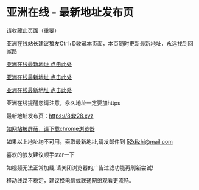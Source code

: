 # 亚洲在线 - 最新地址发布页

请收藏此页面（重要）

亚洲在线站长建议狼友Ctrl+D收藏本页面，本页随时更新最新地址，永远找到回家路

[亚洲在线最新地址 点击此处](https://99u82.xyz)

[亚洲在线最新地址 点击此处](https://99u84.xyz)

[亚洲在线最新地址 点击此处](https://99u82.xyz)



亚洲在线提醒您请注意，永久地址一定要加https

最新地址发布页：https://8dz28.xyz

[如网站被屏蔽，请下载chrome浏览器](https://www.google.cn/intl/zh-CN/chrome/)

如果以上地址均不可用，索取最新地址,请发邮件到 <52dizhi@mail.com>

喜欢的狼友建议顺手star一下

如视频无法正常加载,请关闭浏览器的广告过滤功能再刷新尝试!

移动线路不稳定，建议换电信或联通网络观看更流畅。
